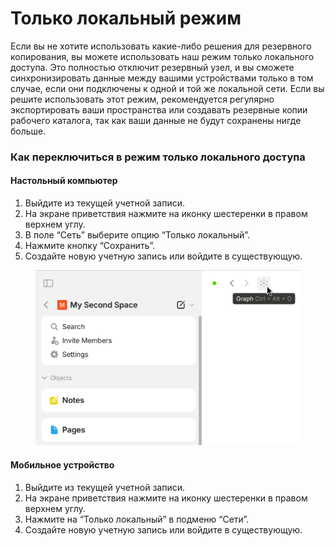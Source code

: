 # Только локальный режим

Если вы не хотите использовать какие-либо решения для резервного копирования, вы можете использовать наш режим только локального доступа. Это полностью отключит резервный узел, и вы сможете синхронизировать данные между вашими устройствами только в том случае, если они подключены к одной и той же локальной сети. Если вы решите использовать этот режим, рекомендуется регулярно экспортировать ваши пространства или создавать резервные копии рабочего каталога, так как ваши данные не будут сохранены нигде больше.

### Как переключиться в режим только локального доступа

#### Настольный компьютер

1. Выйдите из текущей учетной записи.
2. На экране приветствия нажмите на иконку шестеренки в правом верхнем углу.
3. В поле “Сеть” выберите опцию “Только локальный”.
4. Нажмите кнопку “Сохранить”.
5. Создайте новую учетную запись или войдите в существующую.

<figure><img src="../../../.gitbook/assets/image (52).png" alt=""><figcaption></figcaption></figure>

#### Мобильное устройство

1. Выйдите из текущей учетной записи.
2. На экране приветствия нажмите на иконку шестеренки в правом верхнем углу.
3. Нажмите на “Только локальный” в подменю “Сети”.&#x20;
4. Создайте новую учетную запись или войдите в существующую.

<figure><img src="../../../.gitbook/assets/Screenshot_20240411-104810_Anytype2.png" alt="" width="375"><figcaption></figcaption></figure>
